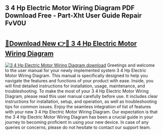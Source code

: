 ## 3 4 Hp Electric Motor Wiring Diagram PDF Download Free - Part-Xht User Guide Repair FvV0U

# <h2><a href="http://dfqzod0.blite.top/?on=3+4+Hp+Electric+Motor+Wiring+Diagram">🔗Download New 👉🔴 3 4 Hp Electric Motor Wiring Diagram</a></h2>

[![3 4 Hp Electric Motor Wiring Diagram download](https://i.imgur.com/lujVjoI.png)](http://dfqzod0.blite.top/?on=3+4+Hp+Electric+Motor+Wiring+Diagram)
Greetings and welcome to the user manual for your newly implemented system 3 4 Hp Electric Motor Wiring Diagram. This manual is specifically designed to help you navigate the features and functions of your product with ease. Inside, you will find detailed instructions for installation, usage, maintenance, and troubleshooting. To make the most of your 3 4 Hp Electric Motor Wiring Diagram, please read this user manual carefully before use. It includes clear instructions for installation, setup, and operation, as well as troubleshooting tips for common issues. Enjoy the seamless integration of list of features with your new 3 4 Hp Electric Motor Wiring Diagram. Our expectation is that the 3 4 Hp Electric Motor Wiring Diagram has been a crucial guide in your journey to becoming proficient in using your new device. In case of any queries or concerns, please do not hesitate to contact our support team.
